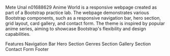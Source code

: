 Mete Unal  n01688629
Anime World is a responsive webpage created as part of a Bootstrap practice lab. 
The webpage demonstrates various Bootstrap components, such as a responsive navigation bar, hero section, grid layout, card gallery, and contact form. 
The theme is inspired by popular anime series, aiming to showcase Bootstrap's flexibility and design capabilities.

Features
Navigation Bar
Hero Section
Genres Section
Gallery Section
Contact Form
Footer
